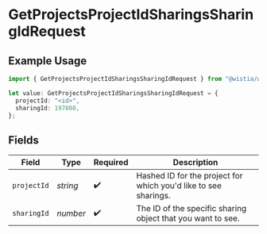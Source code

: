 # GetProjectsProjectIdSharingsSharingIdRequest

## Example Usage

```typescript
import { GetProjectsProjectIdSharingsSharingIdRequest } from "@wistia/wistia-api-client/models/operations";

let value: GetProjectsProjectIdSharingsSharingIdRequest = {
  projectId: "<id>",
  sharingId: 197808,
};
```

## Fields

| Field                                                           | Type                                                            | Required                                                        | Description                                                     |
| --------------------------------------------------------------- | --------------------------------------------------------------- | --------------------------------------------------------------- | --------------------------------------------------------------- |
| `projectId`                                                     | *string*                                                        | :heavy_check_mark:                                              | Hashed ID for the project for which you'd like to see sharings. |
| `sharingId`                                                     | *number*                                                        | :heavy_check_mark:                                              | The ID of the specific sharing object that you want to see.     |